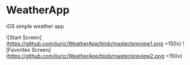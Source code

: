 # WeatherApp
iOS simple weather app

![Start Screen](https://github.com/jjuric/WeatherApp/blob/master/preview1.png =150x)
![Favorites Screen](https://github.com/jjuric/WeatherApp/blob/master/preview2.png =150x)
